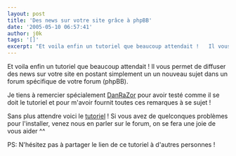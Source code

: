 ```yaml
---
layout: post
title: 'Des news sur votre site grâce à phpBB'
date: '2005-05-10 06:57:41'
author: j0k
tags: '[]'
excerpt: "Et voila enfin un tutoriel que beaucoup attendait !   Il vous permet de diffuser des news sur votre site en postant simplement un un nouveau sujet dans un forum spécifique de votre forum (phpBB).  \n  \nJe tiens à remercier spécialement [DanRaZor](http://danrazor.net/) pour avoir testé comme il se doit le tutoriel et pour m'avoir fournit toutes ces      …"
---
```


Et voila enfin un tutoriel que beaucoup attendait !   Il vous permet de diffuser des news sur votre site en postant simplement un un nouveau sujet dans un forum spécifique de votre forum (phpBB).

Je tiens à remercier spécialement [DanRaZor](http://danrazor.net/) pour avoir testé comme il se doit le tutoriel et pour m'avoir fournit toutes ces remarques à se sujet !

Sans plus attendre voici le [tutoriel](http://www.j0k3r.net/php-des-news-sur-votre-site-grace-a-phpbb-24.html) !   Si vous avez de quelconques problèmes pour l'installer, venez nous en parler sur le forum, on se fera une joie de vous aider ^^

PS: N'hésitez pas à partager le lien de ce tutoriel à d'autres personnes !
